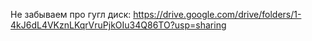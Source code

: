 Не забываем про гугл диск: https://drive.google.com/drive/folders/1-4kJ6dL4VKznLKqrVruPjkOIu34Q86TO?usp=sharing
